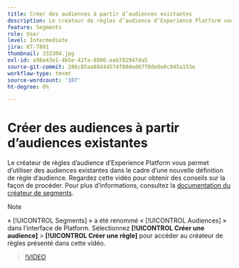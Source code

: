 ```yaml
---
title: Créer des audiences à partir d’audiences existantes
description: Le créateur de règles d’audience d’Experience Platform vous permet d’utiliser des audiences existantes dans le cadre d’une nouvelle définition de règle d’audience. Regardez cette vidéo pour obtenir des conseils sur la façon de procéder.
feature: Segments
role: User
level: Intermediate
jira: KT-7891
thumbnail: 333304.jpg
exl-id: a98e43e1-4b5e-42fa-8806-aab702947da5
source-git-commit: 286c85aa88d44574f00ded67f0de8e0c945a153e
workflow-type: tm+mt
source-wordcount: '107'
ht-degree: 0%

---
```


# Créer des audiences à partir d’audiences existantes

Le créateur de règles d’audience d’Experience Platform vous permet d’utiliser des audiences existantes dans le cadre d’une nouvelle définition de règle d’audience. Regardez cette vidéo pour obtenir des conseils sur la façon de procéder. Pour plus d’informations, consultez la [documentation du créateur de segments](https://experienceleague.adobe.com/docs/experience-platform/segmentation/ui/segment-builder.html?lang=fr).

>[!NOTE]
>
> « [!UICONTROL Segments] » a été renommé « [!UICONTROL Audiences] » dans l’interface de Platform. Sélectionnez **[!UICONTROL Créer une audience]** > **[!UICONTROL Créer une règle]** pour accéder au créateur de règles présenté dans cette vidéo.

>[!VIDEO](https://video.tv.adobe.com/v/333304/?learn=on&enablevpops)

